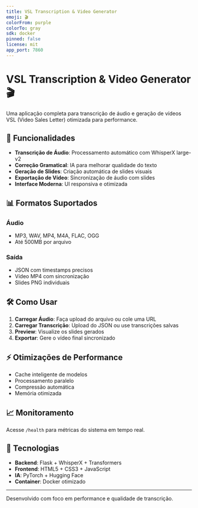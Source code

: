 ```yaml
---
title: VSL Transcription & Video Generator
emoji: 🎬
colorFrom: purple
colorTo: gray
sdk: docker
pinned: false
license: mit
app_port: 7860
---
```


# VSL Transcription & Video Generator 🎬

Uma aplicação completa para transcrição de áudio e geração de vídeos VSL (Video Sales Letter) otimizada para performance.

## 🚀 Funcionalidades

- **Transcrição de Áudio**: Processamento automático com WhisperX large-v2
- **Correção Gramatical**: IA para melhorar qualidade do texto
- **Geração de Slides**: Criação automática de slides visuais
- **Exportação de Vídeo**: Sincronização de áudio com slides
- **Interface Moderna**: UI responsiva e otimizada

## 📊 Formatos Suportados

### Áudio
- MP3, WAV, MP4, M4A, FLAC, OGG
- Até 500MB por arquivo

### Saída
- JSON com timestamps precisos
- Vídeo MP4 com sincronização
- Slides PNG individuais

## 🛠 Como Usar

1. **Carregar Áudio**: Faça upload do arquivo ou cole uma URL
2. **Carregar Transcrição**: Upload do JSON ou use transcrições salvas
3. **Preview**: Visualize os slides gerados
4. **Exportar**: Gere o vídeo final sincronizado

## ⚡ Otimizações de Performance

- Cache inteligente de modelos
- Processamento paralelo
- Compressão automática
- Memória otimizada

## 📈 Monitoramento

Acesse `/health` para métricas do sistema em tempo real.

## 🔧 Tecnologias

- **Backend**: Flask + WhisperX + Transformers
- **Frontend**: HTML5 + CSS3 + JavaScript
- **IA**: PyTorch + Hugging Face
- **Container**: Docker otimizado

---

Desenvolvido com foco em performance e qualidade de transcrição.

